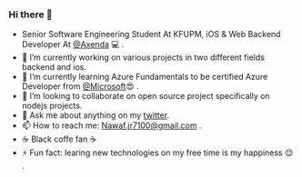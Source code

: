 ### Hi there 👋

<!-- **NawafSwe/NawafSwe** is a ✨ _special_ ✨ repository because its `README.md` (this file) appears on your GitHub profile. !-->
- Senior Software Engineering Student At KFUPM, iOS & Web Backend Developer At <a href="https://github.com/axenda">@Axenda</a> 💻 .
- 🔭 I’m currently working on various projects in two different fields backend and ios.
- 🌱 I’m currently learning Azure Fundamentals to be certified Azure Developer from <a href="https://github.com/microsoft">@Microsoft</a>😍 .
- 👯 I’m looking to collaborate on open source project specifically on nodejs projects.
- 💬 Ask me about anything on my <a href="https://twitter.com/Nawaf_B_910">twitter</a>.
- 📫 How to reach me: Nawaf.jr7100@gmail.com .
- ☕️ Black coffe fan ☕️  
- ⚡ Fun fact: learing new technologies on my free time is my happiness 😌 .

